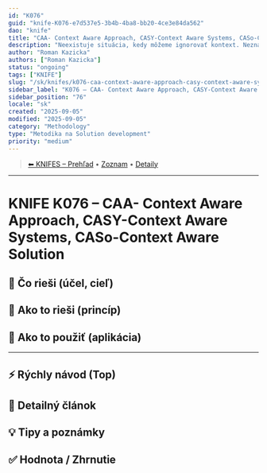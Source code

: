 ```yaml
---
id: "K076"
guid: "knife-K076-e7d537e5-3b4b-4ba8-bb20-4ce3e84da562"
dao: "knife"
title: "CAA- Context Aware Approach, CASY-Context Aware Systems, CASo-Context Aware Solution"
description: "Neexistuje situácia, kedy môžeme ignorovať kontext. Neznalosť tohto princípu vedie k obrovským nepochopeniam, chybám, manipuláciam, sporom. Úplne zbytočne. Ak sa na začiatku ujasní kontext, tak okamžite sa dostavuje porozumenie a nastáva konštruktívny prístup."
author: "Roman Kazicka"
authors: ["Roman Kazicka"]
status: "ongoing"
tags: ["KNIFE"]
slug: "/sk/knifes/k076-caa-context-aware-approach-casy-context-aware-systems-caso-context-aware-solution"
sidebar_label: "K076 – CAA- Context Aware Approach, CASY-Context Aware Systems, CASo-Context Aware Solution"
sidebar_position: "76"
locale: "sk"
created: "2025-09-05"
modified: "2025-09-05"
category: "Methodology"
type: "Metodika na Solution development"
priority: "medium"
---
```

<!-- body:start -->

<!-- nav:knifes -->
> [⬅ KNIFES – Prehľad](../KNIFEsOverview.md) • [Zoznam](../KNIFE_Overview_List.md) • [Detaily](../KNIFE_Overview_Details.md)
---
# KNIFE K076 – CAA- Context Aware Approach, CASY-Context Aware Systems, CASo-Context Aware Solution

## 🎯 Čo rieši (účel, cieľ)

## 🧩 Ako to rieši (princíp)

## 🧪 Ako to použiť (aplikácia)

---

## ⚡ Rýchly návod (Top)

## 📜 Detailný článok

## 💡 Tipy a poznámky

## ✅ Hodnota / Zhrnutie
